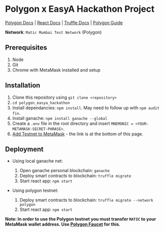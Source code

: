 # Polygon x EasyA Hackathon Project

[Polygon Docs](https://wiki.polygon.technology/docs/develop/getting-started) | [React Docs](https://reactjs.org/docs/hello-world.html) | [Truffle Docs](https://trufflesuite.com/docs/truffle/) | [Polygon Guide](https://polygontechnology.notion.site/Polygon-Developer-Library-BUIDL-IT-Hackathon-36e70eac8c1f4f11a9d2fad9da8e0749)

**Network**: `Matic Mumbai Test Network` (Polygon)

## Prerequisites
1. Node
2. Git
3. Chrome with MetaMask installed and setup

## Installation
1. Clone this repository using `git clone <repository>`
2. `cd polygon_easya_hackathon`
3. Install dependancies: `npm install`. May need to follow up with `npm audit fix`.
4. Install ganache: `npm install ganache --global`
5. Create a `.env` file in the root directory and insert `MNEMONIC = <YOUR-METAMASK-SECRET-PHRASE>`.
6. [Add Testnet to MetaMask](https://mumbai.polygonscan.com/) - the link is at the bottom of this page.

## Deployment
* Using local ganache net:
  1. Open ganache personal blockchain: `ganache`
  2. Deploy smart contracts to blockchain: `truffle migrate`
  3. Start react app: `npm start`

* Using polygon testnet:
  1. Deploy smart contracts to blockchain: `truffle migrate --network polygon`
  2. Start react app: `npm start`

**Note: In order to use the Polygon testnet you must transfer `MATIC` to your MetaMask wallet address. Use [Polygon Faucet](https://faucet.polygon.technology/) for this.**
